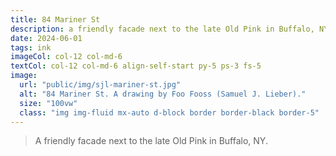 ```yaml
---
title: 84 Mariner St
description: a friendly facade next to the late Old Pink in Buffalo, NY.
date: 2024-06-01
tags: ink
imageCol: col-12 col-md-6
textCol: col-12 col-md-6 align-self-start py-5 ps-3 fs-5
image:
  url: "public/img/sjl-mariner-st.jpg"
  alt: "84 Mariner St. A drawing by Foo Fooss (Samuel J. Lieber)."
  size: "100vw"
  class: "img img-fluid mx-auto d-block border border-black border-5"
---
```


> A friendly facade next to the late Old Pink in Buffalo, NY.
